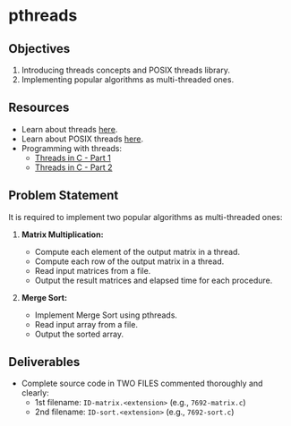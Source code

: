 # pthreads

## Objectives
1. Introducing threads concepts and POSIX threads library.
2. Implementing popular algorithms as multi-threaded ones.

## Resources
- Learn about threads [here](<link_to_threads_resource>).
- Learn about POSIX threads [here](<link_to_posix_threads_resource>).
- Programming with threads:
  - [Threads in C - Part 1](<link_to_threads_part1>)
  - [Threads in C - Part 2](<link_to_threads_part2>)

## Problem Statement
It is required to implement two popular algorithms as multi-threaded ones:
1. **Matrix Multiplication:**
   - Compute each element of the output matrix in a thread.
   - Compute each row of the output matrix in a thread.
   - Read input matrices from a file.
   - Output the result matrices and elapsed time for each procedure.

2. **Merge Sort:**
   - Implement Merge Sort using pthreads.
   - Read input array from a file.
   - Output the sorted array.

## Deliverables
- Complete source code in TWO FILES commented thoroughly and clearly:
  - 1st filename: `ID-matrix.<extension>` (e.g., `7692-matrix.c`)
  - 2nd filename: `ID-sort.<extension>` (e.g., `7692-sort.c`)



